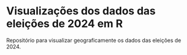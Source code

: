 # Visualizações dos dados das eleições de 2024 em R

Repositório para visualizar geograficamente os dados das eleições de 2024.